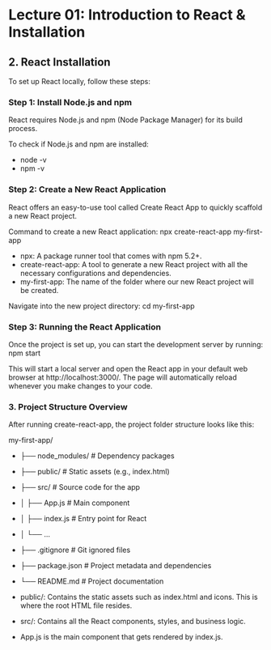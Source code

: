 # Lecture 01: Introduction to React & Installation

## 2. React Installation

To set up React locally, follow these steps:

### Step 1: Install Node.js and npm
React requires Node.js and npm (Node Package Manager) for its build process.

To check if Node.js and npm are installed:
- node -v
- npm -v

### Step 2: Create a New React Application
React offers an easy-to-use tool called Create React App to quickly scaffold a new React project.

Command to create a new React application:
npx create-react-app my-first-app

- npx: A package runner tool that comes with npm 5.2+.
- create-react-app: A tool to generate a new React project with all the necessary configurations and dependencies.
- my-first-app: The name of the folder where our new React project will be created.

Navigate into the new project directory:
cd my-first-app

### Step 3: Running the React Application

Once the project is set up, you can start the development server by running:
npm start

This will start a local server and open the React app in your default web browser at http://localhost:3000/. The page will automatically reload whenever you make changes to your code.

### 3. Project Structure Overview

After running create-react-app, the project folder structure looks like this:

my-first-app/
  
- ├── node_modules/          # Dependency packages
- ├── public/                # Static assets (e.g., index.html)
- ├── src/                   # Source code for the app
- │   ├── App.js             # Main component
- │   ├── index.js           # Entry point for React
- │   └── ...
- ├── .gitignore             # Git ignored files
- ├── package.json           # Project metadata and dependencies
- └── README.md              # Project documentation

- public/: Contains the static assets such as index.html and icons. This is where the root HTML file resides.
- src/: Contains all the React components, styles, and business logic.
- App.js is the main component that gets rendered by index.js.
